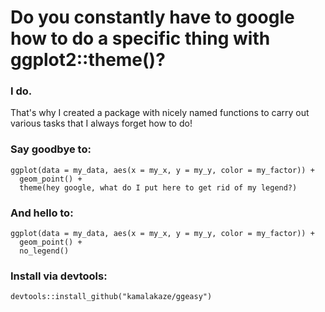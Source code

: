 # Do you constantly have to google how to do a specific thing with ggplot2::theme()?

### I do.

That's why I created a package with nicely named functions to carry out various tasks that I always forget how to do!

### Say goodbye to:

```
ggplot(data = my_data, aes(x = my_x, y = my_y, color = my_factor)) +
  geom_point() +
  theme(hey google, what do I put here to get rid of my legend?)
```

### And hello to:

```
ggplot(data = my_data, aes(x = my_x, y = my_y, color = my_factor)) +
  geom_point() +
  no_legend()
```

### Install via devtools:

```
devtools::install_github("kamalakaze/ggeasy")
```
